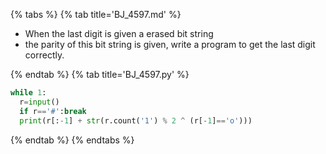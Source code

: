 {% tabs %}
{% tab title='BJ_4597.md' %}

* When the last digit is given a erased bit string
* the parity of this bit string is given, write a program to get the last digit correctly.

{% endtab %}
{% tab title='BJ_4597.py' %}

```py
while 1:
  r=input()
  if r=='#':break
  print(r[:-1] + str(r.count('1') % 2 ^ (r[-1]=='o')))
```

{% endtab %}
{% endtabs %}